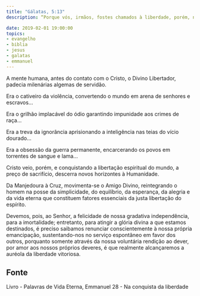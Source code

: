 ```yaml
---
title: "Gálatas, 5:13"
description: “Porque vós, irmãos, fostes chamados à liberdade, porém, não useis da liberdade para dar ocasião à carne; sede, antes, servos uns dos outros pelo amor.” - Paulo.

date: 2019-02-01 19:00:00
topics: 
- evangelho
- biblia
- jesus
- galatas
- emmanuel
---
```


A mente humana, antes do contato com o Cristo, o Divino Libertador, padecia milenárias
algemas de servidão.

Era o cativeiro da violência, convertendo o mundo em arena de senhores e escravos...

Era o grilhão implacável do ódio garantindo impunidade aos crimes de raça...

Era a treva da ignorância aprisionando a inteligência nas teias do vício dourado...

Era a obsessão da guerra permanente, encarcerando os povos em torrentes de sangue e
lama...

Cristo veio, porém, e conquistando a libertação espiritual do mundo, a preço de sacrifício,
descerra novos horizontes à Humanidade.

Da Manjedoura à Cruz, movimenta-se o Amigo Divino, reintegrando o homem na posse
da simplicidade, do equilíbrio, da esperança, da alegria e da vida eterna que constituem
fatores essenciais da justa libertação do espírito.

Devemos, pois, ao Senhor, a felicidade de nossa gradativa independência, para a
imortalidade; entretanto, para atingir a glória divina a que estamos destinados, é preciso
saibamos renunciar conscientemente à nossa própria emancipação, sustentando-nos no
serviço espontâneo em favor dos outros, porquanto somente através da nossa voluntária
rendição ao dever, por amor aos nossos próprios deveres, é que realmente alcançaremos
a auréola da liberdade vitoriosa.



## Fonte
Livro - Palavras de Vida Eterna, Emmanuel
28 - Na conquista da liberdade
